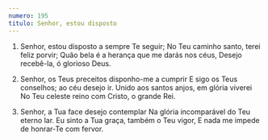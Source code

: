 ```yaml
---
numero: 195
titulo: Senhor, estou disposto
---
```

1. Senhor, estou disposto a sempre Te seguir;
No Teu caminho santo, terei feliz porvir;
Quão bela é a herança que me darás nos céus,
Desejo recebê-la, ó glorioso Deus.

2. Senhor, os Teus preceitos disponho-me a cumprir
E sigo os Teus conselhos; ao céu desejo ir.
Unido aos santos anjos, em glória viverei
No Teu celeste reino com Cristo, o grande Rei.

3. Senhor, a Tua face desejo contemplar
Na glória incomparável do Teu eterno lar.
Eu sinto a Tua graça, também o Teu vigor,
E nada me impede de honrar-Te com fervor.
